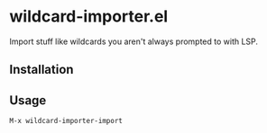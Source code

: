 # wildcard-importer.el

Import stuff like wildcards you aren't always prompted to with LSP.

## Installation

## Usage

`M-x wildcard-importer-import`
